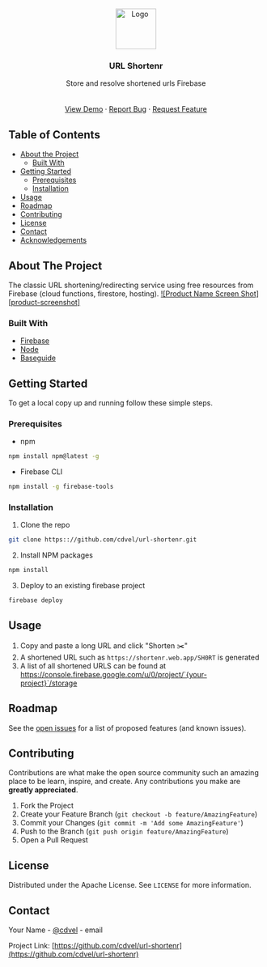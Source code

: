 <!-- PROJECT LOGO -->
<br />
<p align="center">
  <a href="https://github.com/cdvel/url-shortenr">
    <img src="images/logo.png" alt="Logo" width="80" height="80">
  </a>

  <h3 align="center">URL Shortenr</h3>

  <p align="center">
		Store and resolve shortened urls Firebase<br />
<!--     <a href="https://github.com/cdvel/url-shortenr"><strong>Explore the docs »</strong></a>
 -->    <br />
    <br />
    <a href="https://shortenr.web.app">View Demo</a>
    ·
    <a href="https://github.com/cdvel/url-shortenr/issues">Report Bug</a>
    ·
    <a href="https://github.com/cdvel/url-shortenr/issues">Request Feature</a>
  </p>
</p>


## Table of Contents

* [About the Project](#about-the-project)
  * [Built With](#built-with)
* [Getting Started](#getting-started)
  * [Prerequisites](#prerequisites)
  * [Installation](#installation)
* [Usage](#usage)
* [Roadmap](#roadmap)
* [Contributing](#contributing)
* [License](#license)
* [Contact](#contact)
* [Acknowledgements](#acknowledgements)



<!-- ABOUT THE PROJECT -->
## About The Project


The classic URL shortening/redirecting service using free resources from Firebase (cloud functions, firestore, hosting). 
[![Product Name Screen Shot][product-screenshot]](https://shortenr.web.app)


### Built With

* [Firebase](https://firebase.google.com/)
* [Node](https://nodejs.org/)
* [Baseguide](https://basegui.de)



<!-- GETTING STARTED -->
## Getting Started

To get a local copy up and running follow these simple steps.

### Prerequisites

* npm
```sh
npm install npm@latest -g
```

* Firebase CLI
```sh
npm install -g firebase-tools
```

### Installation
 
1. Clone the repo
```sh
git clone https:://github.com/cdvel/url-shortenr.git
```
2. Install NPM packages
```sh
npm install
```
3. Deploy to an existing firebase project
```sh
firebase deploy
```


<!-- USAGE EXAMPLES -->
## Usage

1. Copy and paste a long URL and click "Shorten ✂️"
2. A shortened URL such as `https://shortenr.web.app/SH0RT` is generated
3. A list of all shortened URLS can be found at https://console.firebase.google.com/u/0/project/`{your-project}`/storage


<!-- _For more examples, please refer to the [Documentation](https://shortenr.web.app)_ -->



<!-- ROADMAP -->
## Roadmap

See the [open issues](https://github.com/cdvel/url-shortenr/issues) for a list of proposed features (and known issues).



<!-- CONTRIBUTING -->
## Contributing

Contributions are what make the open source community such an amazing place to be learn, inspire, and create. Any contributions you make are **greatly appreciated**.

1. Fork the Project
2. Create your Feature Branch (`git checkout -b feature/AmazingFeature`)
3. Commit your Changes (`git commit -m 'Add some AmazingFeature'`)
4. Push to the Branch (`git push origin feature/AmazingFeature`)
5. Open a Pull Request



<!-- LICENSE -->
## License

Distributed under the Apache License. See `LICENSE` for more information.



<!-- CONTACT -->
## Contact

Your Name - [@cdvel](https://twitter.com/cdvel) - email

Project Link: [https://github.com/cdvel/url-shortenr](https://github.com/cdvel/url-shortenr)
